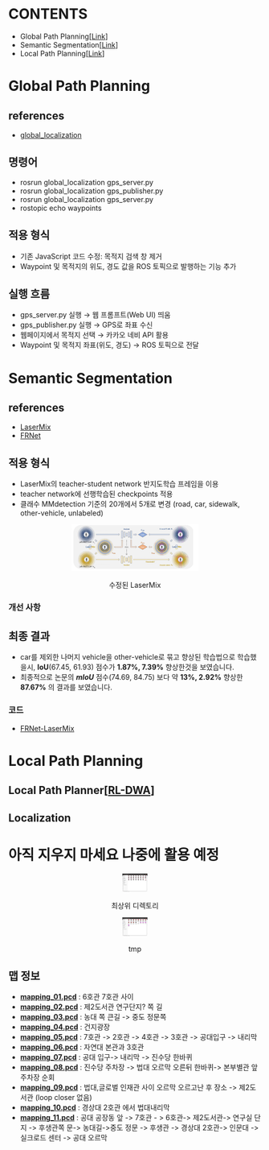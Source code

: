 # CONTENTS
- Global Path Planning[[Link](#global-path-planning)]
- Semantic Segmentation[[Link](#semantic-segmentation)]
- Local Path Planning[[Link](#local-path-planning)]


# Global Path Planning  
## references
- [global_localization](https://github.com/kdh044/Jbnu-Final/tree/main/global_localization)
## 명령어  
- rosrun global_localization gps_server.py  
- rosrun global_localization gps_publisher.py
- rosrun global_localization gps_server.py  
- rostopic echo waypoints
## 적용 형식
- 기존 JavaScript 코드 수정: 목적지 검색 창 제거
- Waypoint 및 목적지의 위도, 경도 값을 ROS 토픽으로 발행하는 기능 추가
## 실행 흐름
- gps_server.py 실행 → 웹 프롬프트(Web UI) 띄움
- gps_publisher.py 실행 → GPS로 좌표 수신
- 웹페이지에서 목적지 선택 → 카카오 네비 API 활용
- Waypoint 및 목적지 좌표(위도, 경도) → ROS 토픽으로 전달
  

# Semantic Segmentation
## references
- [LaserMix](https://github.com/ldkong1205/LaserMix)
- [FRNet](https://github.com/Xiangxu-0103/FRNet)
## 적용 형식
- LaserMix의 teacher-student network 반지도학습 프레임을 이용
- teacher network에 선행학습된 checkpoints 적용
- 클래수 MMdetection 기준의 20개에서 5개로 변경 (road, car, sidewalk, other-vehicle, unlabeled)

<div align="center">
  <div style="margin-bottom: 10px;">
    <img src="/img/semantic_segmentation/lasermix.png" width="50%">
    <p style="text-align: center;">수정된 LaserMix</p>
  </div>
</div>

### 개선 사항
## 최종 결과
- car를 제외한 나머지 vehicle을 other-vehicle로 묶고 향상된 학습법으로 학습했을시, **IoU**(67.45, 61.93) 점수가 **1.87%, 7.39%** 향상한것을 보였습니다.
- 최종적으로 논문의 ***mIoU*** 점수(74.69, 84.75) 보다 약 **13%, 2.92%** 향상한 **87.67%** 의 결과를 보였습니다.

### 코드
- [FRNet-LaserMix](https://github.com/kyeonghyeon0314/FRNet-LaserMix)


  
# Local Path Planning
## Local Path Planner[[RL-DWA](https://github.com/BlackTea12/RL-DWA)]
## Localization



# 아직 지우지 마세요 나중에 활용 예정
<div align="center">
  <div style="margin-bottom: 10px;">
    <img src="/img/semantic_segmentation/root_directory.png" width="10%">
    <p style="text-align: center;">최상위 디렉토리</p>
  </div>
  <div style="margin-bottom: 10px;">
    <img src="/img/semantic_segmentation/save_directory.png" width="10%">
    <p style="text-align: center;">tmp</p>
  </div>
</div>


## 맵 정보
- [**mapping_01.pcd**](/img/map/mapping_01.png) : 6호관 7호관 사이
- [**mapping_02.pcd**](/img/map/mapping_02.png) : 제2도서관 연구단지? 쪽 길
- [**mapping_03.pcd**](/img/map/mapping_03.png) : 농대 쪽 큰길 -> 중도 정문쪽
- [**mapping_04.pcd**](/img/map/mapping_04.png) : 건지광장
- [**mapping_05.pcd**](/img/map/mapping_05.png) : 7호관 -> 2호관 -> 4호관 -> 3호관 -> 공대입구 -> 내리막
- [**mapping_06.pcd**](/img/map/mapping_06.png) : 자연대 본관과 3호관
- [**mapping_07.pcd**](/img/map/mapping_07.png) : 공대 입구-> 내리막 -> 진수당 한바퀴
- [**mapping_08.pcd**](/img/map/mapping_08.png) : 진수당 주차장 -> 법대 오르막 오른뒤 한바퀴-> 본부별관 앞 주차장 순회
- [**mapping_09.pcd**](/img/map/mapping_09.png) : 법대,글로벌 인재관 사이 오르막 오르고난 후 장소 -> 제2도서관 (loop closer 없음)
- [**mapping_10.pcd**](/img/map/mapping_10.png) : 경상대 2호관 에서 법대내리막
- [**mapping_11.pcd**](/img/map/mapping_11.png) : 공대 공장동 앞 -> 7호관 - > 6호관-> 제2도서관-> 연구실 단지 -> 후생관쪽 문-> 농대길->중도 정문 -> 후생관 -> 경상대 2호관-> 인문대 -> 실크로드 센터 -> 공대 오르막
